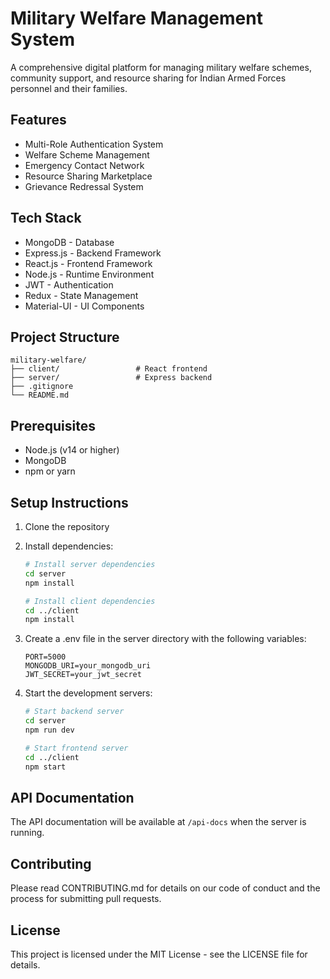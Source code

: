 # Military Welfare Management System

A comprehensive digital platform for managing military welfare schemes, community support, and resource sharing for Indian Armed Forces personnel and their families.

## Features

- Multi-Role Authentication System
- Welfare Scheme Management
- Emergency Contact Network
- Resource Sharing Marketplace
- Grievance Redressal System

## Tech Stack

- MongoDB - Database
- Express.js - Backend Framework
- React.js - Frontend Framework
- Node.js - Runtime Environment
- JWT - Authentication
- Redux - State Management
- Material-UI - UI Components

## Project Structure

```
military-welfare/
├── client/                 # React frontend
├── server/                 # Express backend
├── .gitignore
└── README.md
```

## Prerequisites

- Node.js (v14 or higher)
- MongoDB
- npm or yarn

## Setup Instructions

1. Clone the repository
2. Install dependencies:
   ```bash
   # Install server dependencies
   cd server
   npm install

   # Install client dependencies
   cd ../client
   npm install
   ```

3. Create a .env file in the server directory with the following variables:
   ```
   PORT=5000
   MONGODB_URI=your_mongodb_uri
   JWT_SECRET=your_jwt_secret
   ```

4. Start the development servers:
   ```bash
   # Start backend server
   cd server
   npm run dev

   # Start frontend server
   cd ../client
   npm start
   ```

## API Documentation

The API documentation will be available at `/api-docs` when the server is running.

## Contributing

Please read CONTRIBUTING.md for details on our code of conduct and the process for submitting pull requests.

## License

This project is licensed under the MIT License - see the LICENSE file for details. 